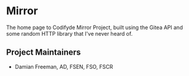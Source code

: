 # Mirror
The home page to Codifyde Mirror Project, built using the Gitea API and some random HTTP library that I've never heard of.

## Project Maintainers
- Damian Freeman, AD, FSEN, FSO, FSCR